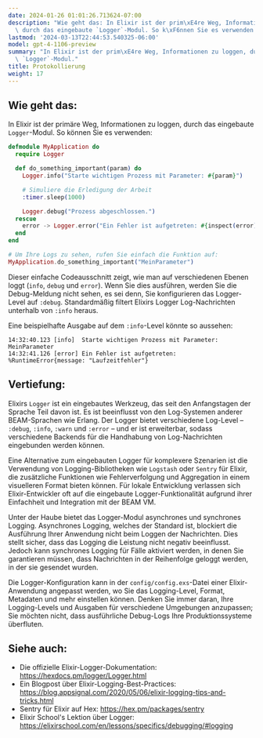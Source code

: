 ```yaml
---
date: 2024-01-26 01:01:26.713624-07:00
description: "Wie geht das: In Elixir ist der prim\xE4re Weg, Informationen zu loggen,\
  \ durch das eingebaute `Logger`-Modul. So k\xF6nnen Sie es verwenden."
lastmod: '2024-03-13T22:44:53.540325-06:00'
model: gpt-4-1106-preview
summary: "In Elixir ist der prim\xE4re Weg, Informationen zu loggen, durch das eingebaute\
  \ `Logger`-Modul."
title: Protokollierung
weight: 17
---
```


## Wie geht das:
In Elixir ist der primäre Weg, Informationen zu loggen, durch das eingebaute `Logger`-Modul. So können Sie es verwenden:

```elixir
defmodule MyApplication do
  require Logger

  def do_something_important(param) do
    Logger.info("Starte wichtigen Prozess mit Parameter: #{param}")

    # Simuliere die Erledigung der Arbeit
    :timer.sleep(1000)

    Logger.debug("Prozess abgeschlossen.")
  rescue
    error -> Logger.error("Ein Fehler ist aufgetreten: #{inspect(error)}")
  end
end

# Um Ihre Logs zu sehen, rufen Sie einfach die Funktion auf:
MyApplication.do_something_important("MeinParameter")
```

Dieser einfache Codeausschnitt zeigt, wie man auf verschiedenen Ebenen loggt (`info`, `debug` und `error`). Wenn Sie dies ausführen, werden Sie die Debug-Meldung nicht sehen, es sei denn, Sie konfigurieren das Logger-Level auf `:debug`. Standardmäßig filtert Elixirs Logger Log-Nachrichten unterhalb von `:info` heraus.

Eine beispielhafte Ausgabe auf dem `:info`-Level könnte so aussehen:
```
14:32:40.123 [info]  Starte wichtigen Prozess mit Parameter: MeinParameter
14:32:41.126 [error] Ein Fehler ist aufgetreten: %RuntimeError{message: "Laufzeitfehler"}
```

## Vertiefung:
Elixirs `Logger` ist ein eingebautes Werkzeug, das seit den Anfangstagen der Sprache Teil davon ist. Es ist beeinflusst von den Log-Systemen anderer BEAM-Sprachen wie Erlang. Der Logger bietet verschiedene Log-Level – `:debug`, `:info`, `:warn` und `:error` – und er ist erweiterbar, sodass verschiedene Backends für die Handhabung von Log-Nachrichten eingebunden werden können.

Eine Alternative zum eingebauten Logger für komplexere Szenarien ist die Verwendung von Logging-Bibliotheken wie `Logstash` oder `Sentry` für Elixir, die zusätzliche Funktionen wie Fehlerverfolgung und Aggregation in einem visuelleren Format bieten können. Für lokale Entwicklung verlassen sich Elixir-Entwickler oft auf die eingebaute Logger-Funktionalität aufgrund ihrer Einfachheit und Integration mit der BEAM VM.

Unter der Haube bietet das Logger-Modul asynchrones und synchrones Logging. Asynchrones Logging, welches der Standard ist, blockiert die Ausführung Ihrer Anwendung nicht beim Loggen der Nachrichten. Dies stellt sicher, dass das Logging die Leistung nicht negativ beeinflusst. Jedoch kann synchrones Logging für Fälle aktiviert werden, in denen Sie garantieren müssen, dass Nachrichten in der Reihenfolge geloggt werden, in der sie gesendet wurden.

Die Logger-Konfiguration kann in der `config/config.exs`-Datei einer Elixir-Anwendung angepasst werden, wo Sie das Logging-Level, Format, Metadaten und mehr einstellen können. Denken Sie immer daran, Ihre Logging-Levels und Ausgaben für verschiedene Umgebungen anzupassen; Sie möchten nicht, dass ausführliche Debug-Logs Ihre Produktionssysteme überfluten.

## Siehe auch:
- Die offizielle Elixir-Logger-Dokumentation: https://hexdocs.pm/logger/Logger.html
- Ein Blogpost über Elixir-Logging-Best-Practices: https://blog.appsignal.com/2020/05/06/elixir-logging-tips-and-tricks.html
- Sentry für Elixir auf Hex: https://hex.pm/packages/sentry
- Elixir School's Lektion über Logger: https://elixirschool.com/en/lessons/specifics/debugging/#logging
